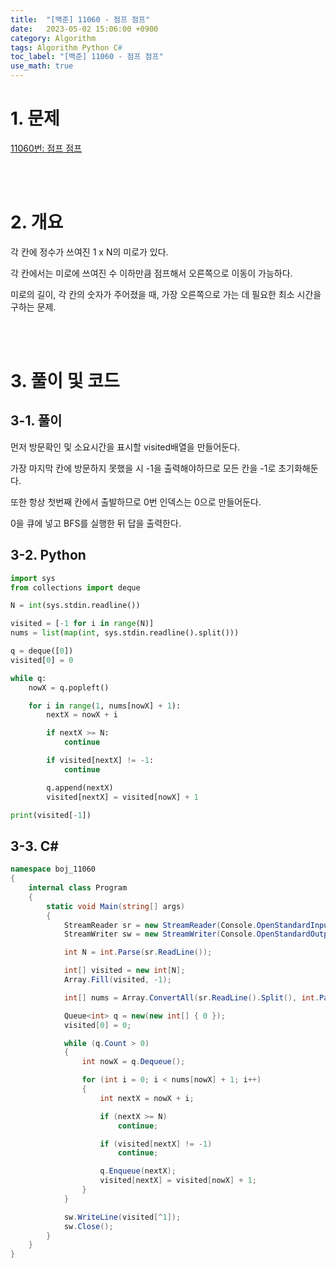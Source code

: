 ```yaml
---
title:  "[백준] 11060 - 점프 점프"
date:   2023-05-02 15:06:00 +0900
category: Algorithm
tags: Algorithm Python C#
toc_label: "[백준] 11060 - 점프 점프"
use_math: true
---
```


# 1. 문제
[11060번: 점프 점프](https://www.acmicpc.net/problem/11060)


<br/>
<br/>

# 2. 개요
각 칸에 정수가 쓰여진 1 x N의 미로가 있다.

각 칸에서는 미로에 쓰여진 수 이하만큼 점프해서 오른쪽으로 이동이 가능하다.

미로의 길이, 각 칸의 숫자가 주어졌을 때, 가장 오른쪽으로 가는 데 필요한 최소 시간을 구하는 문제.

<br/>
<br/>

# 3. 풀이 및 코드
## 3-1. 풀이
먼저 방문확인 및 소요시간을 표시할 visited배열을 만들어둔다.

가장 마지막 칸에 방문하지 못했을 시 -1을 출력해야하므로 모든 칸을 -1로 초기화해둔다.

또한 항상 첫번째 칸에서 출발하므로 0번 인덱스는 0으로 만들어둔다.

0을 큐에 넣고 BFS를 실행한 뒤 답을 출력한다.

## 3-2. Python

```python
import sys
from collections import deque

N = int(sys.stdin.readline())

visited = [-1 for i in range(N)]
nums = list(map(int, sys.stdin.readline().split()))

q = deque([0])
visited[0] = 0

while q:
    nowX = q.popleft()

    for i in range(1, nums[nowX] + 1):
        nextX = nowX + i

        if nextX >= N:
            continue

        if visited[nextX] != -1:
            continue

        q.append(nextX)
        visited[nextX] = visited[nowX] + 1

print(visited[-1])
```

## 3-3. C#

```csharp
namespace boj_11060
{
    internal class Program
    {
        static void Main(string[] args)
        {
            StreamReader sr = new StreamReader(Console.OpenStandardInput());
            StreamWriter sw = new StreamWriter(Console.OpenStandardOutput());

            int N = int.Parse(sr.ReadLine());

            int[] visited = new int[N];
            Array.Fill(visited, -1);

            int[] nums = Array.ConvertAll(sr.ReadLine().Split(), int.Parse);

            Queue<int> q = new(new int[] { 0 });
            visited[0] = 0;

            while (q.Count > 0)
            {
                int nowX = q.Dequeue();

                for (int i = 0; i < nums[nowX] + 1; i++)
                {
                    int nextX = nowX + i;

                    if (nextX >= N)
                        continue;

                    if (visited[nextX] != -1)
                        continue;

                    q.Enqueue(nextX);
                    visited[nextX] = visited[nowX] + 1;
                }
            }

            sw.WriteLine(visited[^1]);
            sw.Close();
        }
    }
}
```